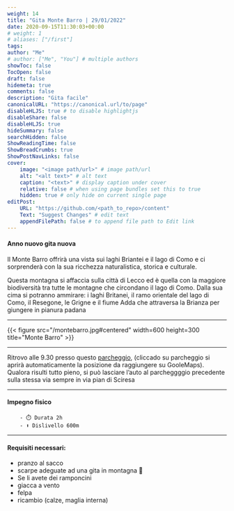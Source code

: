 ```yaml
---
weight: 14
title: "Gita Monte Barro | 29/01/2022"
date: 2020-09-15T11:30:03+00:00
# weight: 1
# aliases: ["/first"]
tags: 
author: "Me"
# author: ["Me", "You"] # multiple authors
showToc: false
TocOpen: false
draft: false
hidemeta: true
comments: false
description: "Gita facile"
canonicalURL: "https://canonical.url/to/page"
disableHLJS: true # to disable highlightjs
disableShare: false
disableHLJS: true
hideSummary: false
searchHidden: false
ShowReadingTime: false
ShowBreadCrumbs: true
ShowPostNavLinks: false 
cover:
    image: "<image path/url>" # image path/url
    alt: "<alt text>" # alt text
    caption: "<text>" # display caption under cover
    relative: false # when using page bundles set this to true
    hidden: true # only hide on current single page
editPost:
    URL: "https://github.com/<path_to_repo>/content"
    Text: "Suggest Changes" # edit text
    appendFilePath: false # to append file path to Edit link
---
```




#### Anno nuovo gita nuova

<!--more--> 

Il Monte Barro offrirà una  vista sui laghi Briantei e il lago di Como e ci sorprenderà con la sua ricchezza naturalistica, storica e culturale. 

Questa montagna si affaccia sulla città di Lecco ed è quella con la maggiore biodiversità tra tutte le montagne che circondano il lago di Como. Dalla sua cima si potranno ammirare: i laghi Britanei, il ramo orientale del lago di Como, il Resegone, le Grigne e il fiume Adda che attraversa la Brianza per giungere in pianura padana  

---

{{< figure src="/montebarro.jpg#centered" width=600 height=300 title="Monte Barro" >}}

---

Ritrovo alle 9.30 presso questo [parcheggio](https://goo.gl/maps/axV8iUCMZPKGZ8hV9), (cliccado su parcheggio si aprirà automaticamente la posizione da raggiungere su GooleMaps). Qualora risulti tutto pieno, si può lasciare l’auto al parcheggggio precedente sulla stessa via sempre in via pian di Sciresa

--- 
#### Impegno fisico
   
    
        - ⏱️ Durata 2h
        - ⬆️ Dislivello 600m


---
#### Requisiti necessari:  
- pranzo al sacco 
- scarpe adeguate ad una gita in montagna 🥾 
- Se li avete dei ramponcini 
- giacca a vento
- felpa
- ricambio (calze, maglia interna)